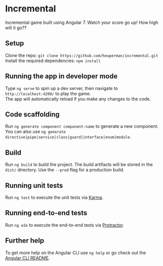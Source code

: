 # Incremental

Incremental game built using Angular 7. Watch your score go up! How high will it go??

## Setup

Clone the repo: `git clone https://github.com/heuperman/incremental.git`
Install the required dependencies: `npm install`

## Running the app in developer mode

Type `ng serve` to spin up a dev server, then navigate to `http://localhost:4200/` to play the game.  
The app will automatically reload if you make any changes to the code.

## Code scaffolding

Run `ng generate component component-name` to generate a new component. You can also use `ng generate directive|pipe|service|class|guard|interface|enum|module`.

## Build

Run `ng build` to build the project. The build artifacts will be stored in the `dist/` directory. Use the `--prod` flag for a production build.

## Running unit tests

Run `ng test` to execute the unit tests via [Karma](https://karma-runner.github.io).

## Running end-to-end tests

Run `ng e2e` to execute the end-to-end tests via [Protractor](http://www.protractortest.org/).

## Further help

To get more help on the Angular CLI use `ng help` or go check out the [Angular CLI README](https://github.com/angular/angular-cli/blob/master/README.md).
